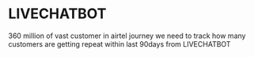 # LIVECHATBOT
360 million of vast customer in airtel journey we need to track how many customers are getting repeat within last 90days from LIVECHATBOT
